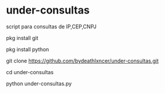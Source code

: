 # under-consultas

script para consultas de IP,CEP,CNPJ

pkg install git

pkg install python

git clone https://github.com/bydeathlxncer/under-consultas.git

cd under-consultas

python under-consultas.py
